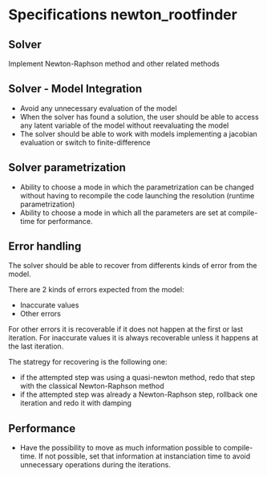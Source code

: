 # Specifications newton_rootfinder

## Solver

Implement Newton-Raphson method and other related methods

## Solver - Model Integration

- Avoid any unnecessary evaluation of the model
- When the solver has found a solution, the user should be able to access any latent variable of the model without reevaluating the model
- The solver should be able to work with models implementing a jacobian evaluation or switch to finite-difference


## Solver parametrization

- Ability to choose a mode in which the parametrization can be changed without having to recompile the code launching the resolution (runtime parametrization)
- Ability to choose a mode in which all the parameters are set at compile-time for performance.

## Error handling

The solver should be able to recover from differents kinds of error from the model.

There are 2 kinds of errors expected from the model:
- Inaccurate values
- Other errors

For other errors it is recoverable if it does not happen at the first or last iteration.
For inaccurate values it is always recoverable unless it happens at the last iteration.

The statregy for recovering is the following one:
- if the attempted step was using a quasi-newton method, redo that step with the classical Newton-Raphson method
- if the attempted step was already a Newton-Raphson step, rollback one iteration and redo it with damping

## Performance

- Have the possibility to move as much information possible to compile-time. If not possible, set that information at instanciation time to avoid unnecessary operations during the iterations.
